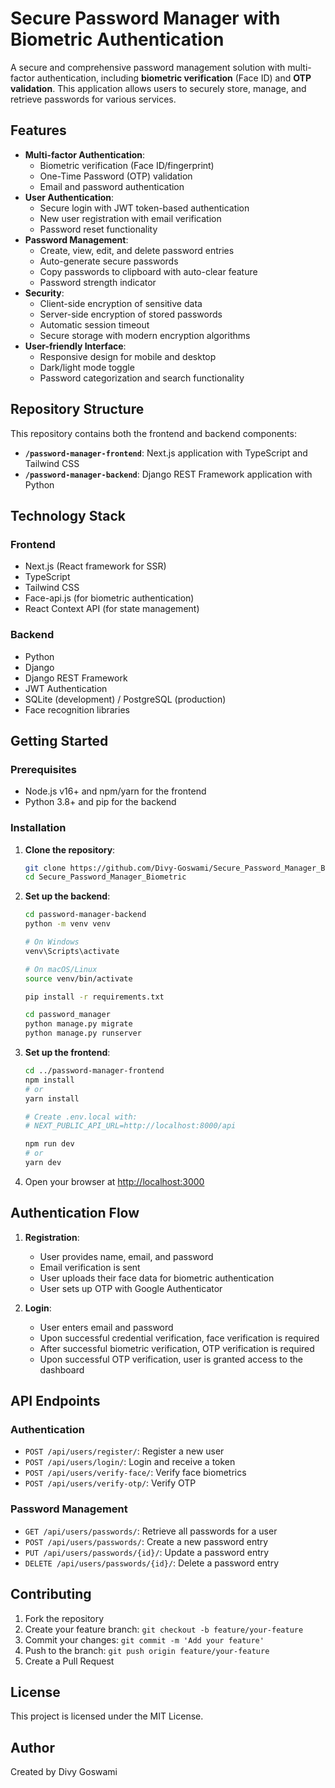 # Secure Password Manager with Biometric Authentication

A secure and comprehensive password management solution with multi-factor authentication, including **biometric verification** (Face ID) and **OTP validation**. This application allows users to securely store, manage, and retrieve passwords for various services.

## Features

- **Multi-factor Authentication**:
  - Biometric verification (Face ID/fingerprint)
  - One-Time Password (OTP) validation
  - Email and password authentication
- **User Authentication**:
  - Secure login with JWT token-based authentication
  - New user registration with email verification
  - Password reset functionality
- **Password Management**:
  - Create, view, edit, and delete password entries
  - Auto-generate secure passwords
  - Copy passwords to clipboard with auto-clear feature
  - Password strength indicator
- **Security**:
  - Client-side encryption of sensitive data
  - Server-side encryption of stored passwords
  - Automatic session timeout
  - Secure storage with modern encryption algorithms
- **User-friendly Interface**:
  - Responsive design for mobile and desktop
  - Dark/light mode toggle
  - Password categorization and search functionality

## Repository Structure

This repository contains both the frontend and backend components:

- **`/password-manager-frontend`**: Next.js application with TypeScript and Tailwind CSS
- **`/password-manager-backend`**: Django REST Framework application with Python

## Technology Stack

### Frontend
- Next.js (React framework for SSR)
- TypeScript
- Tailwind CSS
- Face-api.js (for biometric authentication)
- React Context API (for state management)

### Backend
- Python
- Django
- Django REST Framework
- JWT Authentication
- SQLite (development) / PostgreSQL (production)
- Face recognition libraries

## Getting Started

### Prerequisites

- Node.js v16+ and npm/yarn for the frontend
- Python 3.8+ and pip for the backend

### Installation

1. **Clone the repository**:
   ```bash
   git clone https://github.com/Divy-Goswami/Secure_Password_Manager_Biometric.git
   cd Secure_Password_Manager_Biometric
   ```

2. **Set up the backend**:
   ```bash
   cd password-manager-backend
   python -m venv venv
   
   # On Windows
   venv\Scripts\activate
   
   # On macOS/Linux
   source venv/bin/activate
   
   pip install -r requirements.txt
   
   cd password_manager
   python manage.py migrate
   python manage.py runserver
   ```

3. **Set up the frontend**:
   ```bash
   cd ../password-manager-frontend
   npm install
   # or
   yarn install
   
   # Create .env.local with:
   # NEXT_PUBLIC_API_URL=http://localhost:8000/api
   
   npm run dev
   # or
   yarn dev
   ```

4. Open your browser at [http://localhost:3000](http://localhost:3000)

## Authentication Flow

1. **Registration**:
   - User provides name, email, and password
   - Email verification is sent
   - User uploads their face data for biometric authentication
   - User sets up OTP with Google Authenticator

2. **Login**:
   - User enters email and password
   - Upon successful credential verification, face verification is required
   - After successful biometric verification, OTP verification is required
   - Upon successful OTP verification, user is granted access to the dashboard

## API Endpoints

### Authentication
- `POST /api/users/register/`: Register a new user
- `POST /api/users/login/`: Login and receive a token
- `POST /api/users/verify-face/`: Verify face biometrics
- `POST /api/users/verify-otp/`: Verify OTP

### Password Management
- `GET /api/users/passwords/`: Retrieve all passwords for a user
- `POST /api/users/passwords/`: Create a new password entry
- `PUT /api/users/passwords/{id}/`: Update a password entry
- `DELETE /api/users/passwords/{id}/`: Delete a password entry

## Contributing

1. Fork the repository
2. Create your feature branch: `git checkout -b feature/your-feature`
3. Commit your changes: `git commit -m 'Add your feature'`
4. Push to the branch: `git push origin feature/your-feature`
5. Create a Pull Request

## License

This project is licensed under the MIT License.

## Author

Created by Divy Goswami 